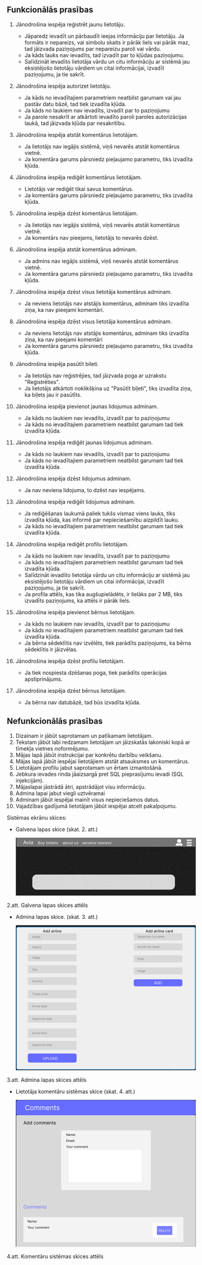 ## Funkcionālās prasības 

1. Jānodrošina iespēja reģistrēt jaunu lietotāju. 
    - Jāparedz ievadīt un pārbaudīt ieejas informāciju par lietotāju. Ja formāts ir nepareizs, vai simbolu skaits ir pārāk liels vai pārāk maz, tad jāizvada paziņojums par nepareizu paroli vai vārdu.
    -	Ja kāds lauks nav ievadīts, tad izvadīt par to kļūdas paziņojumu. 
    -	Salīdzināt ievadīto lietotāja vārdu un citu informāciju ar sistēmā jau eksistējošo lietotāju vārdiem un citai  informācijai, izvadīt paziņojumu, ja tie sakrīt.
      
2. Jānodrošina iespēja autorizet lietotāju.
    -	Ja kāds no ievadītajiem parametriem neatbilst garumam vai jau pastāv datu bāzē, tad tiek izvadīta kļūda.
    -	Ja kāds no laukiem nav ievadīts, izvadīt par to paziņojumu
    -	Ja parole nesakrīt ar atkārtoti ievadīto paroli paroles autorizācijas laukā, tad jāizvada kļūda par nesakritību.
      
3.	Jānodrošina iespēja atstāt komentārus lietotājam.
    -	Ja lietotājs nav iegājis sistēmā, viņš nevarēs atstāt komentārus vietnē.
    -	Ja komentāra garums pārsniedz pieļaujamo parametru, tiks izvadīta kļūda.
      
4.	Jānodrošina iespēja rediģēt komentārus lietotājam.
    -	Lietotājs var rediģēt tikai savus komentārus.
    -	Ja komentāra garums pārsniedz pieļaujamo parametru, tiks izvadīta kļūda.
      
5.	Jānodrošina iespēja dzēst komentārus lietotājam.
    -	Ja lietotājs nav iegājis sistēmā, viņš nevarēs atstāt komentārus vietnē.
    -	Ja komentārs nav pieejams, lietotājs to nevarēs dzēst.
      
6.	Jānodrošina iespēja atstāt komentārus adminam.
    -	Ja admins nav iegājis sistēmā, viņš nevarēs atstāt komentārus vietnē.
    -	Ja komentāra garums pārsniedz pieļaujamo parametru, tiks izvadīta kļūda.
      
7.	Jānodrošina iespēja dzēst visus lietotāja komentārus adminam.
    -	Ja neviens lietotājs nav atstājis komentārus, adminam tiks izvadīta ziņa, ka nav pieejami komentāri.
      
8.	Jānodrošina iespēja dzēst visus lietotāja komentārus adminam.
    -	Ja neviens lietotājs nav atstājis komentārus, adminam tiks izvadīta ziņa, ka nav pieejami komentāri
    -	Ja komentāra garums pārsniedz pieļaujamo parametru, tiks izvadīta kļūda.
      
9.	Jānodrošina iespēja pasūtīt bileti. 
    -	Ja lietotājs nav reģistrējies, tad jāizvada poga ar uzrakstu "Reģistrēties".
    -	Ja lietotājs atkārtoti noklikšķina uz "Pasūtīt biļeti", tiks izvadīta ziņa, ka biļets jau ir pasūtīts.
      
10.	Jānodrošina iespēja pievienot jaunas lidojumus adminam.
    -	Ja kāds no laukiem nav ievadīts, izvadīt par to paziņojumu
    -	Ja kāds no ievadītajiem parametriem neatbilst garumam tad tiek izvadīta kļūda.
      
11.	Jānodrošina iespēja rediģēt jaunas lidojumus adminam.
    -	Ja kāds no laukiem nav ievadīts, izvadīt par to paziņojumu
    -	Ja kāds no ievadītajiem parametriem neatbilst garumam tad tiek izvadīta kļūda.
      
12.	Jānodrošina iespēja dzēst lidojumus adminam.
    -	Ja nav neviena lidojuma, to dzēst nav iespējams.
      
13.	Jānodrošina iespēja rediģēt lidojumus adminam.
    -	Ja rediģēšanas laukumā paliek tukšs vismaz viens lauks, tiks izvadīta kļūda, kas informē par nepieciešamību aizpildīt lauku.
    -	Ja kāds no ievadītajiem parametriem neatbilst garumam tad tiek izvadīta kļūda.
      
14.	Jānodrošina iespēja rediģēt profilu lietotājam.
    -	Ja kāds no laukiem nav ievadīts, izvadīt par to paziņojumu
    -	Ja kāds no ievadītajiem parametriem neatbilst garumam tad tiek izvadīta kļūda.
    -	Salīdzināt ievadīto lietotāja vārdu un citu informāciju ar sistēmā jau eksistējošo lietotāju vārdiem un citai  informācijai, izvadīt paziņojumu, ja tie sakrīt.
    -	Ja profila attēls, kas tika augšupielādēts, ir lielāks par 2 MB, tiks izvadīts paziņojums, ka attēls ir pārāk liels.
      
15.	Jānodrošina iespēja pievienot bērnus lietotājam.
    -	Ja kāds no laukiem nav ievadīts, izvadīt par to paziņojumu
    -	Ja kāds no ievadītajiem parametriem neatbilst garumam tad tiek izvadīta kļūda.
    -	Ja bērna sēdeklītis nav izvēlēts, tiek parādīts paziņojums, ka bērna sēdeklītis ir jāizvēlas.

16.	Jānodrošina iespēja dzēst profilu lietotājam.
    -	Ja tiek nospiesta dzēšanas poga, tiek parādīts operācijas apstiprinājums.
      
17.	Jānodrošina iespēja dzēst bērnus lietotājam.
    -	Ja bērna nav datubāzē, tad būs izvadīta kļūda.
      
## Nefunkcionālās prasības


1.	Dizainam ir jābūt saprotamam un patīkamam lietotājam.
2.	Tekstam jābūt labi redzamam lietotājam un jāizskatās lakoniski kopā ar tīmekļa vietnes noformējumu.
3.	Mājas lapā jābūt instrukcijai par konkrētu darbību veikšanu.
4.	Mājas lapā jābūt iespējai lietotājiem atstāt atsauksmes un komentārus.
5.	Lietotājam profilu jabut saprotamam un ērtam izmantošānā.
6.	Jebkura ievades rinda jāaizsargā pret SQL pieprasījumu ievadi (SQL injekcijām).
7.	Mājaslapai jāstrādā ātri, apstrādājot visu informāciju.
8.	Admina lapai jabut viegli uztvēramai
9.	Adminam jābūt iespējai mainīt visus nepieciešamos datus.
10.	Vajadzības gadījumā lietotājam jābūt iespējai atcelt pakalpojumu.

      
Sistēmas ekrānu skices:
* Galvena lapas skice (skat. 2. att.)

  ![2 att.](https://github.com/rvt-prog-kval-24/DP41-DenissKozlovs-AviabiesuMeklesanasUnRezervesanasVietne/blob/main/documentation/atteli/1.png "2 att.")

2.att. Galvena lapas skices attēls 

* Admina lapas skice.  (skat. 3. att.)

  ![3 att.](https://github.com/rvt-prog-kval-24/DP41-DenissKozlovs-AviabiesuMeklesanasUnRezervesanasVietne/blob/main/documentation/atteli/2.png "3 att.")

3.att. Admina lapas skices attēls

* Lietotāja komentāru sistēmas skice (skat. 4. att.)

  ![4 att.](https://github.com/rvt-prog-kval-24/DP41-DenissKozlovs-AviabiesuMeklesanasUnRezervesanasVietne/blob/main/documentation/atteli/3.png "4 att.")
 
4.att. Komentāru sistēmas skices attēls
